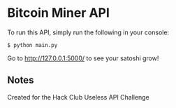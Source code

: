 # Bitcoin Miner API

To run this API, simply run the following in your console:

```
$ python main.py
```

Go to http://127.0.0.1:5000/ to see your satoshi grow! 

## Notes

Created for the Hack Club Useless API Challenge
